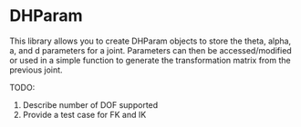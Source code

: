 # DHParam
  This library allows you to create DHParam objects to store the theta, alpha, a, and d parameters for a joint. Parameters can then be accessed/modified or used in a simple function to generate the transformation matrix from the previous joint.


TODO: 
1. Describe number of DOF supported
2. Provide a test case for FK and IK
